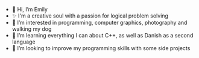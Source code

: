 - 👋 Hi, I’m Emily
- ✨ I'm a creative soul with a passion for logical problem solving
- 👀 I’m interested in programming, computer graphics, photography and walking my dog
- 🌱 I’m learning everything I can about C++, as well as Danish as a second language
- 💞️ I’m looking to improve my programming skills with some side projects

<!---
EmilyClare4/EmilyClare4 is a ✨ special ✨ repository because its `README.md` (this file) appears on your GitHub profile.
You can click the Preview link to take a look at your changes.
--->
